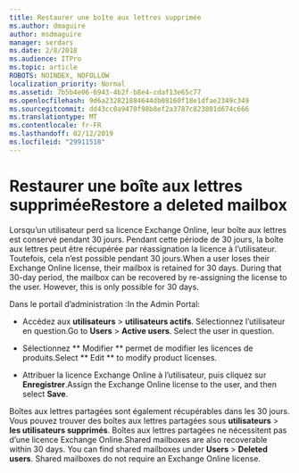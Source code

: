 ```yaml
---
title: Restaurer une boîte aux lettres supprimée
ms.author: dmaguire
author: msdmaguire
manager: serdars
ms.date: 2/8/2018
ms.audience: ITPro
ms.topic: article
ROBOTS: NOINDEX, NOFOLLOW
localization_priority: Normal
ms.assetid: 7b5b4e06-6943-4b2f-b8e4-cdaf13e65c77
ms.openlocfilehash: 9d6a232821884644db08160f18e1dfae2349c349
ms.sourcegitcommit: dd43cc0a9470f98b8ef2a3787c823801d674c666
ms.translationtype: MT
ms.contentlocale: fr-FR
ms.lasthandoff: 02/12/2019
ms.locfileid: "29911518"
---
```

# <a name="restore-a-deleted-mailbox"></a><span data-ttu-id="b27fb-102">Restaurer une boîte aux lettres supprimée</span><span class="sxs-lookup"><span data-stu-id="b27fb-102">Restore a deleted mailbox</span></span>

<span data-ttu-id="b27fb-p101">Lorsqu’un utilisateur perd sa licence Exchange Online, leur boîte aux lettres est conservé pendant 30 jours. Pendant cette période de 30 jours, la boîte aux lettres peut être récupérée par réassignation la licence à l’utilisateur. Toutefois, cela n’est possible pendant 30 jours.</span><span class="sxs-lookup"><span data-stu-id="b27fb-p101">When a user loses their Exchange Online license, their mailbox is retained for 30 days. During that 30-day period, the mailbox can be recovered by re-assigning the license to the user. However, this is only possible for 30 days.</span></span>
  
<span data-ttu-id="b27fb-106">Dans le portail d’administration :</span><span class="sxs-lookup"><span data-stu-id="b27fb-106">In the Admin Portal:</span></span>
  
- <span data-ttu-id="b27fb-p102">Accédez aux **utilisateurs** \> **utilisateurs actifs**. Sélectionnez l’utilisateur en question.</span><span class="sxs-lookup"><span data-stu-id="b27fb-p102">Go to **Users** \> **Active users**. Select the user in question.</span></span>
    
- <span data-ttu-id="b27fb-109">Sélectionnez \*\* Modifier \*\* permet de modifier les licences de produits.</span><span class="sxs-lookup"><span data-stu-id="b27fb-109">Select \*\* Edit \*\* to modify product licenses.</span></span> 
    
- <span data-ttu-id="b27fb-110">Attribuer la licence Exchange Online à l’utilisateur, puis cliquez sur **Enregistrer**.</span><span class="sxs-lookup"><span data-stu-id="b27fb-110">Assign the Exchange Online license to the user, and then select **Save**.</span></span>
    
<span data-ttu-id="b27fb-p103">Boîtes aux lettres partagées sont également récupérables dans les 30 jours. Vous pouvez trouver des boîtes aux lettres partagées sous **utilisateurs** \> **les utilisateurs supprimés**. Boîtes aux lettres partagées ne nécessitent pas d’une licence Exchange Online.</span><span class="sxs-lookup"><span data-stu-id="b27fb-p103">Shared mailboxes are also recoverable within 30 days. You can find shared mailboxes under **Users** \> **Deleted users**. Shared mailboxes do not require an Exchange Online license.</span></span>
  

